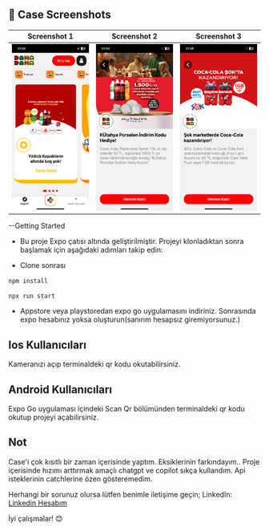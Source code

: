 ## 📸 Case Screenshots

| Screenshot 1                            | Screenshot 2                            | Screenshot 3                             |
| --------------------------------------- | --------------------------------------- | ---------------------------------------- |
| ![Screenshot 1](/src/assets/ss/ss1.PNG) | ![Screenshot 2](/src/assets/ss/ss2.PNG) | ![Screenshot 32](/src/assets/ss/ss3.PNG) |

--Getting Started

- Bu proje Expo çatısı altında geliştirilmiştir. Projeyi klonladıktan sonra başlamak için aşağıdaki adımları takip edin:

- Clone sonrası

```
npm install
```

```
npx run start
```

- Appstore veya playstoredan expo go uygulamasını indiriniz. Sonrasında expo hesabınız yoksa oluşturun(sanırım hesapsız giremiyorsunuz.)

## Ios Kullanıcıları

Kameranızı açıp terminaldeki qr kodu okutabilirsiniz.

## Android Kullanıcıları

Expo Go uygulaması içindeki Scan Qr bölümünden terminaldeki qr kodu okutup projeyi açabilirsiniz.

## Not

Case'i çok kısıtlı bir zaman içerisinde yaptım. Eksiklerinin farkındayım..
Proje içerisinde hızımı arttırmak amaçlı chatgpt ve copilot sıkça kullandım. Api isteklerinin catchlerine özen gösteremedim.

Herhangi bir sorunuz olursa lütfen benimle iletişime geçin;
LinkedIn: [Linkedin Hesabım](https://www.linkedin.com/in/salihgenc/)

İyi çalışmalar! 😊

